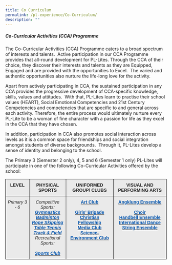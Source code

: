 ```yaml
---
title: Co Curriculum
permalink: /pl-experience/Co-Curriculum/
description: ""
---
```

##### **Co-Curricular Activities (CCA) Programme**  



The Co-Curricular Activities (CCA) Programme caters to a broad spectrum of interests and talents.  Active participation in our CCA Programme provides that all-round development for PL-Lites. Through the CCA of their choice, they discover their interests and talents as they are Equipped, Engaged and are provided with the opportunities to Excel.  The varied and authentic opportunities also nurture the life-long love for the activity. 


Apart from actively participating in CCA, the sustained participation in any CCA provides the progressive development of CCA-specific knowledge, skills, values and attitudes.  With that, PL-Lites learn to practise their school values (HEART), Social Emotional Competencies and 21st Century Competencies and competencies that are specific to and general across each activity. Therefore, the entire process would ultimately nurture every PL-Lite to be a woman of fine character with a passion for life as they excel in the CCA that they have chosen. 

In addition, participation in CCA also promotes social interaction across levels as it is a common space for friendships and social integration amongst students of diverse backgrounds.  Through it, PL-Lites develop a sense of identity and belonging to the school.

The Primary 3 (Semester 2 only), 4, 5 and 6 (Semester 1 only) PL-Lites will participate in one of the following Co-Curricular Activities offered by the school:

<style type="text/css">
.tg  {border-collapse:collapse;border-spacing:0;}
.tg td{border-color:black;border-style:solid;border-width:1px;font-family:Arial, sans-serif;font-size:14px;
  overflow:hidden;padding:10px 5px;word-break:normal;}
.tg th{border-color:black;border-style:solid;border-width:1px;font-family:Arial, sans-serif;font-size:14px;
  font-weight:normal;overflow:hidden;padding:10px 5px;word-break:normal;}
.tg .tg-n4qt{background-color:#EAEAEA;color:#222;font-weight:bold;text-align:center;vertical-align:top}
.tg .tg-w1y3{background-color:#EAEAEA;color:#222;font-style:italic;text-align:center;vertical-align:top}
.tg .tg-a7kh{background-color:#EAEAEA;color:#0857AE;font-weight:bold;text-align:center;vertical-align:top}
</style>
<table class="tg">
<thead>
  <tr>
    <th class="tg-n4qt">LEVEL</th>
    <th class="tg-n4qt">PHYSICAL SPORTS</th>
    <th class="tg-n4qt">UNIFORMED GROUP/ CLUBS</th>
    <th class="tg-n4qt">VISUAL AND PERFORMING ARTS</th>
  </tr>
</thead>
<tbody>
  <tr>
    <td class="tg-w1y3">Primary 3 - 6</td>
    <td class="tg-w1y3">Competitive Sports:<br><a href="https://payalebarmethodistgirlspri.moe.edu.sg/pl-experience/co-curriculum/physical-sports/competitive-sports/rhythmic-gymnastics"><span style="font-weight:600;text-decoration:none;color:#0857AE">Gymnastics</span></a><br><a href="https://payalebarmethodistgirlspri-moe-edu-sg-admin.cwp.sg/pl-experience/co-curriculum/physical-sports/competitive-sports/badminton"><span style="font-weight:600;text-decoration:none;color:#0857AE">Badminton</span></a><br><a href="https://payalebarmethodistgirlspri.moe.edu.sg/pl-experience/co-curriculum/physical-sports/competitive-sports/rope-skipping"><span style="font-weight:600;text-decoration:none;color:#0857AE">Rope Skipping</span></a><br><a href="https://payalebarmethodistgirlspri.moe.edu.sg/pl-experience/co-curriculum/physical-sports/competitive-sports/table-tennis"><span style="font-weight:600;text-decoration:none;color:#0857AE">Table Tennis</span></a><br><a href="https://payalebarmethodistgirlspri.moe.edu.sg/pl-experience/co-curriculum/physical-sports/competitive-sports/track-and-field"><span style="font-weight:600;text-decoration:none;color:#0857AE">Track &amp; Field</span></a><br>Recreational Sports:<br><br><a href="https://payalebarmethodistgirlspri.moe.edu.sg/pl-experience/co-curriculum/physical-sports/sports-club"><span style="font-weight:600;text-decoration:none;color:#0857AE">Sports Club</span></a></td>
    <td class="tg-a7kh"><a href="https://payalebarmethodistgirlspri.moe.edu.sg/pl-experience/co-curriculum/clubs-and-uniform-group/art"><span style="font-weight:600;text-decoration:none;color:#0857AE">Art Club</span></a><br><br><a href="https://payalebarmethodistgirlspri.moe.edu.sg/pl-experience/co-curriculum/clubs-and-uniform-group/girls-brigade-4th-primary-company"><span style="font-weight:600;text-decoration:none;color:#0857AE">Girls’ Brigade</span></a><br><a href="https://payalebarmethodistgirlspri.moe.edu.sg/pl-experience/co-curriculum/clubs-and-uniform-group/christian-fellowship"><span style="font-weight:600;text-decoration:none;color:#0857AE">Christian Fellowship</span></a><br><a href="https://payalebarmethodistgirlspri.moe.edu.sg/pl-experience/co-curriculum/clubs-and-uniform-group/media-club"><span style="font-weight:600;text-decoration:none;color:#0857AE">Media Club</span></a><br><a href="https://payalebarmethodistgirlspri.moe.edu.sg/pl-experience/co-curriculum/clubs-and-uniform-group/science-environment-club"><span style="font-weight:600;text-decoration:none;color:#0857AE">Science-Environment Club</span></a><br> <br> </td>
    <td class="tg-a7kh"><a href="https://payalebarmethodistgirlspri.moe.edu.sg/pl-experience/co-curriculum/visual-and-performing-arts/angklung-ensemble"><span style="font-weight:600;text-decoration:none;color:#0857AE">Angklung Ensemble</span></a><br><br><a href="https://payalebarmethodistgirlspri.moe.edu.sg/pl-experience/co-curriculum/visual-and-performing-arts/choir"><span style="font-weight:600;text-decoration:none;color:#0857AE">Choir</span></a><br><a href="https://payalebarmethodistgirlspri.moe.edu.sg/pl-experience/co-curriculum/visual-and-performing-arts/handbell-ensemble"><span style="font-weight:600;text-decoration:none;color:#0857AE">Handbell Ensemble</span></a><br><a href="https://payalebarmethodistgirlspri.moe.edu.sg/pl-experience/co-curriculum/visual-and-performing-arts/international-dance"><span style="font-weight:600;text-decoration:none;color:#0857AE">International Dance</span></a><br><a href="https://payalebarmethodistgirlspri.moe.edu.sg/pl-experience/co-curriculum/visual-and-performing-arts/string-ensemble"><span style="font-weight:600;text-decoration:none;color:#0857AE">String Ensemble</span></a></td>
  </tr>
</tbody>
</table>